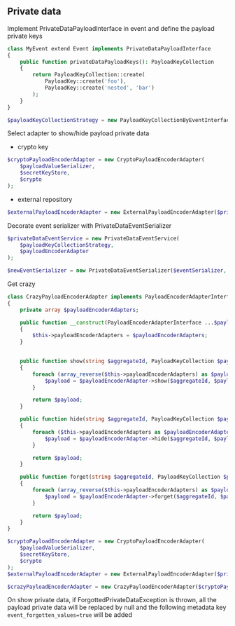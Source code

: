 ## Private data

Implement PrivateDataPayloadInterface in event and define the payload private keys
```php
class MyEvent extend Event implements PrivateDataPayloadInterface
{
    public function privateDataPayloadKeys(): PayloadKeyCollection
    {
        return PayloadKeyCollection::create(
            PayloadKey::create('foo'),
            PayloadKey::create('nested', 'bar')
        );
    }
}

$payloadKeyCollectionStrategy = new PayloadKeyCollectionByEventInterface();
```

Select adapter to show/hide payload private data
- crypto key
```php
$cryptoPayloadEncoderAdapter = new CryptoPayloadEncoderAdapter(
    $payloadValueSerializer,
    $secretKeyStore,
    $crypto
);
```
- external repository
```php
$externalPayloadEncoderAdapter = new ExternalPayloadEncoderAdapter($privateDataRepository);
```

Decorate event serializer with PrivateDataEventSerializer
```php
$privateDataEventService = new PrivateDataEventService(
    $payloadKeyCollectionStrategy,
    $payloadEncoderAdapter
);

$newEventSerializer = new PrivateDataEventSerializer($eventSerializer, $privateDataEventService);
```

Get crazy
```php
class CrazyPayloadEncoderAdapter implements PayloadEncoderAdapterInterface
{
    private array $payloadEncoderAdapters;

    public function __construct(PayloadEncoderAdapterInterface ...$payloadEncoderAdapters)
    {
        $this->payloadEncoderAdapters = $payloadEncoderAdapters;
    }

    
    public function show(string $aggregateId, PayloadKeyCollection $payloadKeyCollection, array $payload): array
    {
        foreach (array_reverse($this->payloadEncoderAdapters) as $payloadEncoderAdapter) {
            $payload = $payloadEncoderAdapter->show($aggregateId, $payloadKeyCollection, $payload);
        }

        return $payload;
    }

    public function hide(string $aggregateId, PayloadKeyCollection $payloadKeyCollection, array $payload): array
    {
        foreach ($this->payloadEncoderAdapters as $payloadEncoderAdapter) {
            $payload = $payloadEncoderAdapter->hide($aggregateId, $payloadKeyCollection, $payload);
        }

        return $payload;
    }

    public function forget(string $aggregateId, PayloadKeyCollection $payloadKeyCollection, array $payload): array
    {
        foreach (array_reverse($this->payloadEncoderAdapters) as $payloadEncoderAdapter) {
            $payload = $payloadEncoderAdapter->forget($aggregateId, $payloadKeyCollection, $payload);
        }

        return $payload;
    }
}

$cryptoPayloadEncoderAdapter = new CryptoPayloadEncoderAdapter(
    $payloadValueSerializer,
    $secretKeyStore,
    $crypto
);
$externalPayloadEncoderAdapter = new ExternalPayloadEncoderAdapter($privateDataRepository);

$crazyPayloadEncoderAdapter = new CrazyPayloadEncoderAdapter($cryptoPayloadEncoderAdapter, $externalPayloadEncoderAdapter);
```

On show private data, if ForgottedPrivateDataException is thrown, all the payload private data will be replaced by null and the following metadata key `event_forgotten_values=true` will be added
